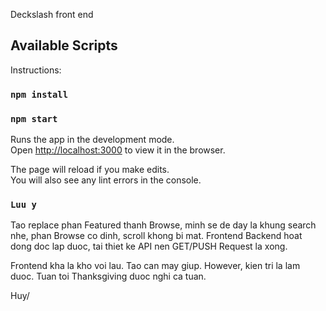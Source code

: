 Deckslash front end

## Available Scripts

Instructions:

### `npm install`


### `npm start`

Runs the app in the development mode.<br>
Open [http://localhost:3000](http://localhost:3000) to view it in the browser.

The page will reload if you make edits.<br>
You will also see any lint errors in the console.

### `Luu y`
Tao replace phan Featured thanh Browse, minh se de day la khung search nhe, phan Browse co dinh, scroll khong bi mat. Frontend Backend hoat dong doc lap duoc, tai thiet ke API nen GET/PUSH Request la xong.

Frontend kha la kho voi lau. Tao can may giup. However, kien tri la lam duoc. Tuan toi Thanksgiving duoc nghi ca tuan.

Huy/
